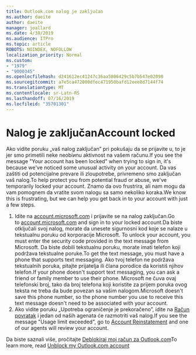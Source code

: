 ```yaml
---
title: Outlook.com nalog je zaključan
ms.author: daeite
author: daeite
manager: joallard
ms.date: 4/30/2019
ms.audience: ITPro
ms.topic: article
ROBOTS: NOINDEX, NOFOLLOW
localization_priority: Normal
ms.custom:
- "1979"
- "9000345"
ms.openlocfilehash: d241612ec41247c36aa5806429c5b7b547e02098
ms.sourcegitcommit: a7e5ca472000dfec471950bafd12eee8d7144f74
ms.translationtype: MT
ms.contentlocale: sr-Latn-RS
ms.lasthandoff: 07/16/2019
ms.locfileid: "35701301"
---
```

# <a name="account-locked"></a><span data-ttu-id="70130-102">Nalog je zaključan</span><span class="sxs-lookup"><span data-stu-id="70130-102">Account locked</span></span>

<span data-ttu-id="70130-103">Ako vidite poruku „vaš nalog zaključan” pri pokušaju da se prijavite u, to je jer smo primetili neke neobiиnu aktivnost na vašem računu.</span><span class="sxs-lookup"><span data-stu-id="70130-103">If you see the message "Your account has been locked" when trying to sign in, it's because we've noticed some unusual activity on your account.</span></span> <span data-ttu-id="70130-104">Da vas zaštiti od potencijalne prevare ili zloupotrebe, privremeno smo zaključan vaš nalog.</span><span class="sxs-lookup"><span data-stu-id="70130-104">To help protect you from potential fraud or abuse, we've temporarily locked your account.</span></span> <span data-ttu-id="70130-105">Znamo da ovo frustrira, ali nam mogu da vam pomognem da vratite svom nalogu sa samo nekoliko koraka.</span><span class="sxs-lookup"><span data-stu-id="70130-105">We know this is frustrating, but we can help you get back in to your account with just a few steps.</span></span>

1. <span data-ttu-id="70130-106">Idite na [account.microsoft.com](https://go.microsoft.com/fwlink/?linkid=2090484) i prijavite se na nalog zaključan.</span><span class="sxs-lookup"><span data-stu-id="70130-106">Go to [account.microsoft.com](https://go.microsoft.com/fwlink/?linkid=2090484) and sign in to your locked account.</span></span><span data-ttu-id="70130-107">Da biste otključali svoj nalog, morate da unesete sigurnosni kod koje se nalaze u tekstualnu poruku od korporacije Microsoft.</span><span class="sxs-lookup"><span data-stu-id="70130-107"> To unlock your account, you must enter the security code provided in the text message from Microsoft.</span></span> <span data-ttu-id="70130-108">Da biste dobili tekstualnu poruku, morate imati telefon koji podržava tekstualne poruke.</span><span class="sxs-lookup"><span data-stu-id="70130-108">To get the text message, you must have a phone that supports text messaging.</span></span> <span data-ttu-id="70130-109">Ako tvoj telefon ne podržava tekstualnih poruka, pitajte prijatelja ili člana porodice da koristiš njihov telefon.</span><span class="sxs-lookup"><span data-stu-id="70130-109">If your phone doesn't support text messaging, you can ask a friend or family member to use their phone.</span></span> <span data-ttu-id="70130-110">Microsoft ne čuva ovaj telefonski broj, tako da broj telefona koji koristite za prijem poruka ovog teksta ne treba da bude povezan sa vašim nalogom.</span><span class="sxs-lookup"><span data-stu-id="70130-110">Microsoft doesn't save this phone number, so the phone number you use to receive this text message doesn't need to be associated with your account.</span></span>
2. <span data-ttu-id="70130-111">Ako vidite poruku „Upotreba ograničenje je prekoračeno”, idite na [Račun povratak](https://go.microsoft.com/fwlink/?linkid=2090483) i jedan od naših agenata će razmotriti vaš nalog.</span><span class="sxs-lookup"><span data-stu-id="70130-111">If you see the message "Usage limit exceeded", go to [Account Reinstatement](https://go.microsoft.com/fwlink/?linkid=2090483) and one of our agents will review your account.</span></span>

<span data-ttu-id="70130-112">Da biste saznali više, pročitajte [Deblokiraj moj račun za Outlook.com](https://support.office.com/article/f4ad2701-d166-4d8b-8a6a-9af2a1f8a4c4?wt.mc_id=Office_Outlook_com_Alchemy)</span><span class="sxs-lookup"><span data-stu-id="70130-112">To learn more, read [Unblock my Outlook.com account](https://support.office.com/article/f4ad2701-d166-4d8b-8a6a-9af2a1f8a4c4?wt.mc_id=Office_Outlook_com_Alchemy)</span></span> 